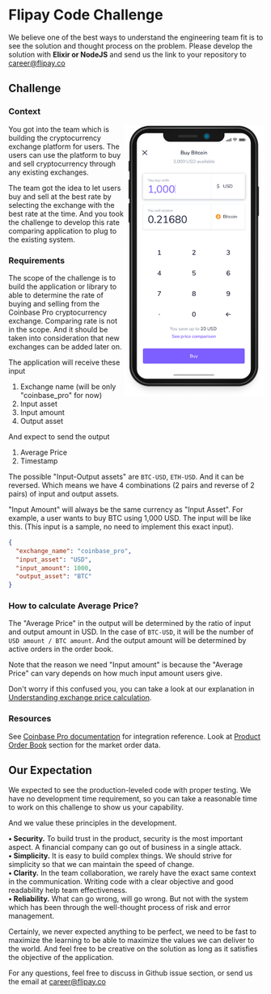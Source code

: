 # Flipay Code Challenge

We believe one of the best ways to understand the engineering team fit is to see the solution and thought process on the problem. Please develop the solution with **Elixir or NodeJS** and send us the link to your repository to career@flipay.co

## Challenge

### Context

<img align="right" width="275" height="537" src="./images/sample-buy-screen.png">

You got into the team which is building the cryptocurrency exchange platform for users. The users can use the platform to buy and sell cryptocurrency through any existing exchanges.

The team got the idea to let users buy and sell at the best rate by selecting the exchange with the best rate at the time. And you took the challenge to develop this rate comparing application to plug to the existing system.

### Requirements

The scope of the challenge is to build the application or library to able to determine the rate of buying and selling from the Coinbase Pro cryptocurrency exchange. Comparing rate is not in the scope. And it should be taken into consideration that new exchanges can be added later on.

The application will receive these input

1. Exchange name (will be only "coinbase_pro" for now)
2. Input asset
3. Input amount
4. Output asset

And expect to send the output

1. Average Price
2. Timestamp

The possible "Input-Output assets" are `BTC-USD`, `ETH-USD`. And it can be reversed. Which means we have 4 combinations (2 pairs and reverse of 2 pairs) of input and output assets.

"Input Amount" will always be the same currency as "Input Asset". For example, a user wants to buy BTC using 1,000 USD. The input will be like this. (This input is a sample, no need to implement this exact input).

```json
{
  "exchange_name": "coinbase_pro",
  "input_asset": "USD",
  "input_amount": 1000,
  "output_asset": "BTC"
}
```

### How to calculate Average Price?

The "Average Price" in the output will be determined by the ratio of input and output amount in USD. In the case of `BTC-USD`, it will be the number of `USD amount / BTC amount`. And the output amount will be determined by active orders in the order book.

Note that the reason we need "Input amount" is because the "Average Price" can vary depends on how much input amount users give.

Don't worry if this confused you, you can take a look at our explanation in [Understanding exchange price calculation](./docs/understanding-exchange-price.md).

### Resources

See [Coinbase Pro documentation](https://docs.pro.coinbase.com) for integration reference. Look at [Product Order Book](https://docs.pro.coinbase.com/#get-product-order-book) section for the market order data.

## Our Expectation

We expected to see the production-leveled code with proper testing. We have no development time requirement, so you can take a reasonable time to work on this challenge to show us your capability.

And we value these principles in the development.

**• Security.** To build trust in the product, security is the most important aspect. A financial company can go out of business in a single attack.  
**• Simplicity.** It is easy to build complex things. We should strive for simplicity so that we can maintain the speed of change.  
**• Clarity.** In the team collaboration, we rarely have the exact same context in the communication. Writing code with a clear objective and good readability help team effectiveness.  
**• Reliability.** What can go wrong, will go wrong. But not with the system which has been through the well-thought process of risk and error management.

Certainly, we never expected anything to be perfect, we need to be fast to maximize the learning to be able to maximize the values we can deliver to the world. And feel free to be creative on the solution as long as it satisfies the objective of the application.

For any questions, feel free to discuss in Github issue section, or send us the email at career@flipay.co
